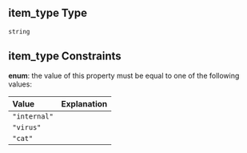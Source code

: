 ## item_type Type

`string`

## item_type Constraints

**enum**: the value of this property must be equal to one of the following values:

| Value        | Explanation |
| :----------- | :---------- |
| `"internal"` |             |
| `"virus"`    |             |
| `"cat"`      |             |
